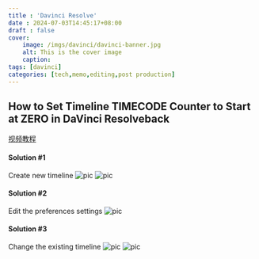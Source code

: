 ```yaml
---
title : 'Davinci Resolve'
date : 2024-07-03T14:45:17+08:00
draft : false
cover: 
    image: /imgs/davinci/davinci-banner.jpg
    alt: This is the cover image
    caption: 
tags: [davinci]
categories: [tech,memo,editing,post production]
---
```

## How to Set Timeline TIMECODE Counter to Start at ZERO in DaVinci Resolveback
[视频教程](https://www.youtube.com/watch?v=CQlHJnWWtd4)

#### Solution #1
Create new timeline
![pic](/imgs/davinci/timecode1.jpg)
![pic](/imgs/davinci/timecode2.jpg)

#### Solution #2
Edit the preferences settings
![pic](/imgs/davinci/timecode3.jpg)

#### Solution #3
Change the existing timeline
![pic](/imgs/davinci/timecode4.jpg)
![pic](/imgs/davinci/timecode5.jpg)